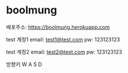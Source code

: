 # boolmung

배포주소: https://boolmung.herokuapp.com

test 계정1 
email: test1@test.com
pw: 123123123

test 계정2
email: test2@test.com
pw: 123123123

방향키 
  W
A S D
